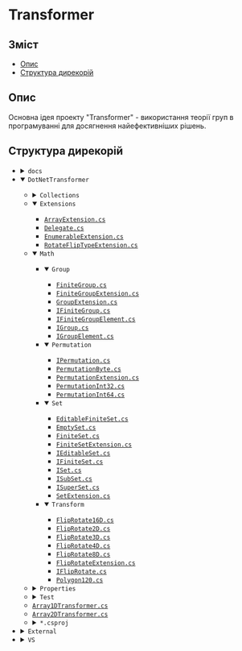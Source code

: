# Transformer

<h2 id="contents">Зміст</h2>

- [Опис](#description)
- [Структура дирекорій](#directory-structure)

<h2 id="description">Опис</h2>

Основна ідея проекту "Transformer" -
використання теорії груп в програмуванні
для досягнення найефективніших рішень.

<h2 id="directory-structure">Структура дирекорій</h2>

<ul>
	<li>
		<details>
			<summary><code>docs</code></summary>
			<ul>
				<li>
					<details open="open">
						<summary><code>svg</code></summary>
						<ul>
							<li>
								<details open="open">
									<summary><code>OctahedralGroup</code></summary>
									<ul>
										<li><a href="docs/svg/OctahedralGroup/CayleyGraph_2e_6af_4b_440x440.svg"><code>CayleyGraph_2e_6af_4b_440x440.svg</code></a></li>
										<li><a href="docs/svg/OctahedralGroup/CayleyGraph_3e_2f_3a_4b_440x440.svg"><code>CayleyGraph_3e_2f_3a_4b_440x440.svg</code></a></li>
									</ul>
								</details>
							</li>
							<li>
								<details open="open">
									<summary><code>TetrahedralGroup</code></summary>
									<ul>
										<li><a href="docs/svg/TetrahedralGroup/CayleyGraph_2e_3a_4b_440x440.svg"><code>CayleyGraph_2e_3a_4b_440x440.svg</code></a></li>
									</ul>
								</details>
							</li>
						</ul>
					</details>
				</li>
				<li>
					<details open="open">
						<summary><code>txt</code></summary>
						<ul>
							<li><a href="docs/txt/Tesseract_16_v1.txt"><code>Tesseract_16_v1.txt</code></a></li>
							<li><a href="docs/txt/hypercube-symmetries.md"><code>hypercube-symmetries.md</code></a></li>
						</ul>
					</details>
				</li>
			</ul>
		</details>
	</li>
	<li>
		<details open="open">
			<summary><code>DotNetTransformer</code></summary>
			<ul>
				<li>
					<details>
						<summary><code>Collections</code></summary>
						<ul>
							<li><a href="DotNetTransformer/Collections/EnumerableConverter.cs"><code>EnumerableConverter.cs</code></a></li>
						</ul>
					</details>
				</li>
				<li>
					<details open="open">
						<summary><code>Extensions</code></summary>
						<ul>
							<li><a href="DotNetTransformer/Extensions/ArrayExtension.cs"><code>ArrayExtension.cs</code></a></li>
							<li><a href="DotNetTransformer/Extensions/Delegate.cs"><code>Delegate.cs</code></a></li>
							<li><a href="DotNetTransformer/Extensions/EnumerableExtension.cs"><code>EnumerableExtension.cs</code></a></li>
							<li><a href="DotNetTransformer/Extensions/RotateFlipTypeExtension.cs"><code>RotateFlipTypeExtension.cs</code></a></li>
						</ul>
					</details>
				</li>
				<li>
					<details open="open">
						<summary><code>Math</code></summary>
						<ul>
							<li>
								<details open="open">
									<summary><code>Group</code></summary>
									<ul>
										<li><a href="DotNetTransformer/Math/Group/FiniteGroup.cs"><code>FiniteGroup.cs</code></a></li>
										<li><a href="DotNetTransformer/Math/Group/FiniteGroupExtension.cs"><code>FiniteGroupExtension.cs</code></a></li>
										<li><a href="DotNetTransformer/Math/Group/GroupExtension.cs"><code>GroupExtension.cs</code></a></li>
										<li><a href="DotNetTransformer/Math/Group/IFiniteGroup.cs"><code>IFiniteGroup.cs</code></a></li>
										<li><a href="DotNetTransformer/Math/Group/IFiniteGroupElement.cs"><code>IFiniteGroupElement.cs</code></a></li>
										<li><a href="DotNetTransformer/Math/Group/IGroup.cs"><code>IGroup.cs</code></a></li>
										<li><a href="DotNetTransformer/Math/Group/IGroupElement.cs"><code>IGroupElement.cs</code></a></li>
									</ul>
								</details>
							</li>
							<li>
								<details open="open">
									<summary><code>Permutation</code></summary>
									<ul>
										<li><a href="DotNetTransformer/Math/Permutation/IPermutation.cs"><code>IPermutation.cs</code></a></li>
										<li><a href="DotNetTransformer/Math/Permutation/PermutationByte.cs"><code>PermutationByte.cs</code></a></li>
										<li><a href="DotNetTransformer/Math/Permutation/PermutationExtension.cs"><code>PermutationExtension.cs</code></a></li>
										<li><a href="DotNetTransformer/Math/Permutation/PermutationInt32.cs"><code>PermutationInt32.cs</code></a></li>
										<li><a href="DotNetTransformer/Math/Permutation/PermutationInt64.cs"><code>PermutationInt64.cs</code></a></li>
									</ul>
								</details>
							</li>
							<li>
								<details open="open">
									<summary><code>Set</code></summary>
									<ul>
										<li><a href="DotNetTransformer/Math/Set/EditableFiniteSet.cs"><code>EditableFiniteSet.cs</code></a></li>
										<li><a href="DotNetTransformer/Math/Set/EmptySet.cs"><code>EmptySet.cs</code></a></li>
										<li><a href="DotNetTransformer/Math/Set/FiniteSet.cs"><code>FiniteSet.cs</code></a></li>
										<li><a href="DotNetTransformer/Math/Set/FiniteSetExtension.cs"><code>FiniteSetExtension.cs</code></a></li>
										<li><a href="DotNetTransformer/Math/Set/IEditableSet.cs"><code>IEditableSet.cs</code></a></li>
										<li><a href="DotNetTransformer/Math/Set/IFiniteSet.cs"><code>IFiniteSet.cs</code></a></li>
										<li><a href="DotNetTransformer/Math/Set/ISet.cs"><code>ISet.cs</code></a></li>
										<li><a href="DotNetTransformer/Math/Set/ISubSet.cs"><code>ISubSet.cs</code></a></li>
										<li><a href="DotNetTransformer/Math/Set/ISuperSet.cs"><code>ISuperSet.cs</code></a></li>
										<li><a href="DotNetTransformer/Math/Set/SetExtension.cs"><code>SetExtension.cs</code></a></li>
									</ul>
								</details>
							</li>
							<li>
								<details open="open">
									<summary><code>Transform</code></summary>
									<ul>
										<li><a href="DotNetTransformer/Math/Transform/FlipRotate16D.cs"><code>FlipRotate16D.cs</code></a></li>
										<li><a href="DotNetTransformer/Math/Transform/FlipRotate2D.cs"><code>FlipRotate2D.cs</code></a></li>
										<li><a href="DotNetTransformer/Math/Transform/FlipRotate3D.cs"><code>FlipRotate3D.cs</code></a></li>
										<li><a href="DotNetTransformer/Math/Transform/FlipRotate4D.cs"><code>FlipRotate4D.cs</code></a></li>
										<li><a href="DotNetTransformer/Math/Transform/FlipRotate8D.cs"><code>FlipRotate8D.cs</code></a></li>
										<li><a href="DotNetTransformer/Math/Transform/FlipRotateExtension.cs"><code>FlipRotateExtension.cs</code></a></li>
										<li><a href="DotNetTransformer/Math/Transform/IFlipRotate.cs"><code>IFlipRotate.cs</code></a></li>
										<li><a href="DotNetTransformer/Math/Transform/Polygon120.cs"><code>Polygon120.cs</code></a></li>
									</ul>
								</details>
							</li>
						</ul>
					</details>
				</li>
				<li>
					<details>
						<summary><code>Properties</code></summary>
						<ul>
							<li><a href="DotNetTransformer/Properties/AssemblyInfo.cs"><code>AssemblyInfo.cs</code></a></li>
						</ul>
					</details>
				</li>
				<li>
					<details>
						<summary><code>Test</code></summary>
						<ul>
							<li>
								<details>
									<summary><code>Properties</code></summary>
									<ul>
										<li><a href="DotNetTransformer/Test/Properties/AssemblyInfo.cs"><code>AssemblyInfo.cs</code></a></li>
									</ul>
								</details>
							</li>
							<li>
								<details>
									<summary><code>*.csproj</code></summary>
									<ul>
										<li><a href="DotNetTransformer/Test/Test_vs2008.csproj"><code>Test_vs2008.csproj</code></a></li>
										<li><a href="DotNetTransformer/Test/Test_vs2010.csproj"><code>Test_vs2010.csproj</code></a></li>
										<li><a href="DotNetTransformer/Test/Test_vs2012.csproj"><code>Test_vs2012.csproj</code></a></li>
										<li><a href="DotNetTransformer/Test/Test_vs2013.csproj"><code>Test_vs2013.csproj</code></a></li>
										<li><a href="DotNetTransformer/Test/Test_vs2015.csproj"><code>Test_vs2015.csproj</code></a></li>
										<li><a href="DotNetTransformer/Test/Test_vs2017.csproj"><code>Test_vs2017.csproj</code></a></li>
									</ul>
								</details>
							</li>
						</ul>
					</details>
				</li>
				<li><a href="DotNetTransformer/Array1DTransformer.cs"><code>Array1DTransformer.cs</code></a></li>
				<li><a href="DotNetTransformer/Array2DTransformer.cs"><code>Array2DTransformer.cs</code></a></li>
				<li>
					<details>
						<summary><code>*.csproj</code></summary>
						<ul>
							<li><a href="DotNetTransformer/DotNetTransformer_vs2008.csproj"><code>DotNetTransformer_vs2008.csproj</code></a></li>
							<li><a href="DotNetTransformer/DotNetTransformer_vs2010.csproj"><code>DotNetTransformer_vs2010.csproj</code></a></li>
							<li><a href="DotNetTransformer/DotNetTransformer_vs2012.csproj"><code>DotNetTransformer_vs2012.csproj</code></a></li>
							<li><a href="DotNetTransformer/DotNetTransformer_vs2013.csproj"><code>DotNetTransformer_vs2013.csproj</code></a></li>
							<li><a href="DotNetTransformer/DotNetTransformer_vs2015.csproj"><code>DotNetTransformer_vs2015.csproj</code></a></li>
							<li><a href="DotNetTransformer/DotNetTransformer_vs2017.csproj"><code>DotNetTransformer_vs2017.csproj</code></a></li>
						</ul>
					</details>
				</li>
			</ul>
		</details>
	</li>
	<li>
		<details>
			<summary><code>External</code></summary>
			<ul>
				<li>
					<details open="open">
						<summary><code>System.Core</code></summary>
						<ul>
							<li><a href="External/System.Core/ExtensionAttribute.cs"><code>ExtensionAttribute.cs</code></a></li>
						</ul>
					</details>
				</li>
			</ul>
		</details>
	</li>
	<li>
		<details>
			<summary><code>VS</code></summary>
			<ul>
				<li><a href="VS/Transformer_vs2008.sln"><code>Transformer_vs2008.sln</code></a></li>
				<li><a href="VS/Transformer_vs2010.sln"><code>Transformer_vs2010.sln</code></a></li>
				<li><a href="VS/Transformer_vs2012.sln"><code>Transformer_vs2012.sln</code></a></li>
				<li><a href="VS/Transformer_vs2013.sln"><code>Transformer_vs2013.sln</code></a></li>
				<li><a href="VS/Transformer_vs2015.sln"><code>Transformer_vs2015.sln</code></a></li>
				<li><a href="VS/Transformer_vs2017.sln"><code>Transformer_vs2017.sln</code></a></li>
			</ul>
		</details>
	</li>
</ul>
